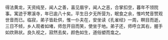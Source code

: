 得法黄龙，天资纯至，闻人之善，喜见眉宇，闻人之恶，合掌扣空，暮年不领院事。寓迹于寒溪寺，年已逾八十矣。平生日夕无所营为，眠食之余，惟吟梵音赞观世音而已。临寂，弟子皆赴供，惟一仆夫在，安坐读《孔雀经》一周，瞑目而逝，三日不倾，乡人观者如堵，师忽开目而笑，使坐于地。弟子还，师呼立其右，握手如炊熟状。良久视之，寂然去矣，颜色如生，道俗塑而龛之。